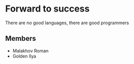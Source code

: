  # Forward to success
  There are no good languages, there are good programmers
 ## Members
  * Malakhov Roman
  * Golden Ilya 